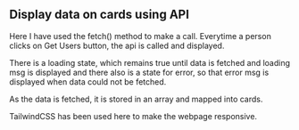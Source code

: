 ## Display data on cards using API

Here I have used the fetch() method to make a call. Everytime a person clicks on Get Users button, the api is called and displayed.

There is a loading state, which remains true until data is fetched and loading msg is displayed and there also is a state for error,
so that error msg is displayed when data could not be fetched.

As the data is fetched, it is stored in an array and mapped into cards.

TailwindCSS has been used here to make the webpage responsive.
